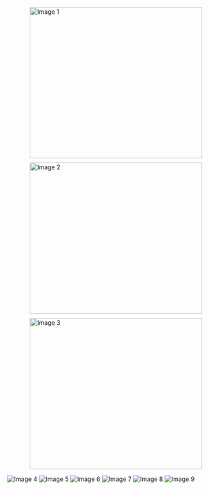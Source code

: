 <div style="display: flex; flex-wrap: wrap; gap: 10px; justify-content: center;">

  <img src="https://raw.githubusercontent.com/sydneybg6/sydneybg6.github.io/main/Gallery/recordgoldstein.png" alt="Image 1" width="400" height="350">
  <img src="https://raw.githubusercontent.com/sydneybg6/sydneybg6.github.io/main/Gallery/synagoguegoldstein.png" alt="Image 2" width="400" height="350">
  <img src="https://raw.githubusercontent.com/sydneybg6/sydneybg6.github.io/main/Gallery/umpiregoldstein.png" alt="Image 3" width="400" height="350">
  
  </div>
  
![Image 4](Gallery/IMG_0776.JPG)
![Image 5](Gallery/IMG_0973.JPG)
![Image 6](Gallery/IMG_0957.JPG)
![Image 7](Gallery/IMG_0963.JPG)
![Image 8](Gallery/IMG_0969.JPG)
![Image 9](Gallery/IMG_0972.JPG)



